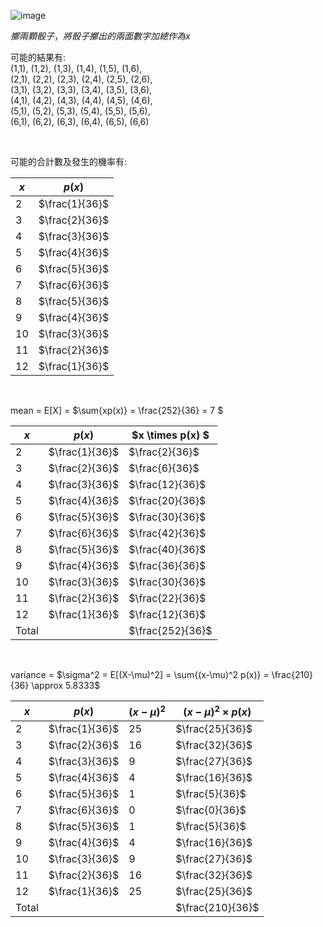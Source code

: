 
![image](https://github.com/user-attachments/assets/105ca162-88fb-4e54-926a-1e3437cdeea9)

$擲兩顆骰子，將骰子擲出的兩面數字加總作為x$
  
可能的結果有:  
(1,1), (1,2), (1,3), (1,4), (1,5), (1,6),   
(2,1), (2,2), (2,3), (2,4), (2,5), (2,6),   
(3,1), (3,2), (3,3), (3,4), (3,5), (3,6),   
(4,1), (4,2), (4,3), (4,4), (4,5), (4,6),   
(5,1), (5,2), (5,3), (5,4), (5,5), (5,6),   
(6,1), (6,2), (6,3), (6,4), (6,5), (6,6)  

<br/>
  
可能的合計數及發生的機率有:  
  
|  $x$  |    $p(x)$    |
|-------|--------------|
|   2   |$\frac{1}{36}$|
|   3   |$\frac{2}{36}$|
|   4   |$\frac{3}{36}$|
|   5   |$\frac{4}{36}$|
|   6   |$\frac{5}{36}$|
|   7   |$\frac{6}{36}$|
|   8   |$\frac{5}{36}$|
|   9   |$\frac{4}{36}$|
|   10  |$\frac{3}{36}$|
|   11  |$\frac{2}{36}$|
|   12  |$\frac{1}{36}$|


<br/>
  
mean = E[X] = $\sum{xp(x)} = \frac{252}{36} = 7 $  

|  $x$  |    $p(x)$    | $x \times p(x) $ |
|-------|--------------|------------------|
|   2   |$\frac{1}{36}$|  $\frac{2}{36}$  |
|   3   |$\frac{2}{36}$|  $\frac{6}{36}$  |
|   4   |$\frac{3}{36}$| $\frac{12}{36}$  |
|   5   |$\frac{4}{36}$| $\frac{20}{36}$  |
|   6   |$\frac{5}{36}$| $\frac{30}{36}$  |
|   7   |$\frac{6}{36}$| $\frac{42}{36}$  |
|   8   |$\frac{5}{36}$| $\frac{40}{36}$  |
|   9   |$\frac{4}{36}$| $\frac{36}{36}$  |
|   10  |$\frac{3}{36}$| $\frac{30}{36}$  |
|   11  |$\frac{2}{36}$| $\frac{22}{36}$  |
|   12  |$\frac{1}{36}$| $\frac{12}{36}$  |
| Total |              | $\frac{252}{36}$ |  


<br/>


variance = $\sigma^2 = E[(X-\mu)^2] = \sum{(x-\mu)^2 p(x)} = \frac{210}{36} \approx 5.8333$

|  $x$  |    $p(x)$    | $(x-\mu)^2$ | $(x-\mu)^2 \times p(x)$ |
|-------|--------------|-------------|-------------------------|
|   2   |$\frac{1}{36}$|      25     |     $\frac{25}{36}$     |
|   3   |$\frac{2}{36}$|      16     |     $\frac{32}{36}$     |
|   4   |$\frac{3}{36}$|       9     |     $\frac{27}{36}$     |
|   5   |$\frac{4}{36}$|       4     |     $\frac{16}{36}$     |
|   6   |$\frac{5}{36}$|       1     |     $\frac{5}{36}$      |
|   7   |$\frac{6}{36}$|       0     |     $\frac{0}{36}$      |
|   8   |$\frac{5}{36}$|       1     |     $\frac{5}{36}$      |
|   9   |$\frac{4}{36}$|       4     |     $\frac{16}{36}$     |
|   10  |$\frac{3}{36}$|       9     |     $\frac{27}{36}$     |
|   11  |$\frac{2}{36}$|      16     |     $\frac{32}{36}$    |
|   12  |$\frac{1}{36}$|      25     |     $\frac{25}{36}$    |
| Total |              |             |     $\frac{210}{36}$    |  

